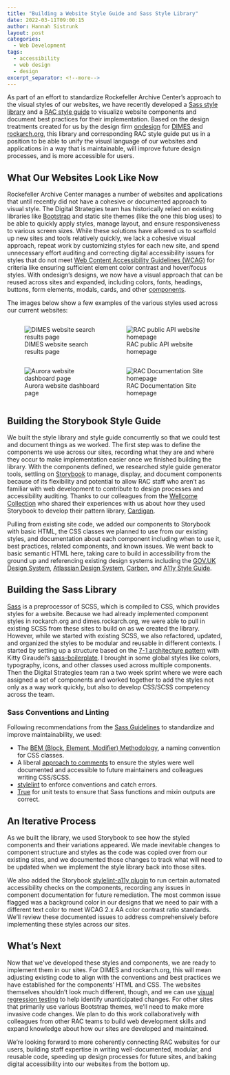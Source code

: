 ```yaml
---
title: "Building a Website Style Guide and Sass Style Library"
date: 2022-03-11T09:00:15
author: Hannah Sistrunk
layout: post
categories:
  - Web Development
tags:
  - accessibility
  - web design
  - design
excerpt_separator: <!--more-->
---
```


As part of an effort to standardize Rockefeller Archive Center’s approach to the visual styles of our websites, we have recently developed a [Sass style library](https://github.com/RockefellerArchiveCenter/styles) and a [RAC style guide](https://styles.rockarch.org/) to visualize website components and document best practices for their implementation. Based on the design treatments created for us by the design firm [ondesign](https://ond.com/) for [DIMES](https://dimes.rockarch.org/) and [rockarch.org](https://rockarch.org/), this library and corresponding RAC style guide put us in a position to be able to unify the visual language of our websites and applications in a way that is maintainable, will improve future design processes, and is more accessible for users. 

<!--more-->

## What Our Websites Look Like Now

Rockefeller Archive Center manages a number of websites and applications that until recently did not have a cohesive or documented approach to visual style. The Digital Strategies team has historically relied on existing libraries like [Bootstrap](https://getbootstrap.com/) and static site themes (like the one this blog uses) to be able to quickly apply styles, manage layout, and ensure responsiveness to various screen sizes. While these solutions have allowed us to scaffold up new sites and tools relatively quickly, we lack a cohesive visual approach, repeat work by customizing styles for each new site, and spend unnecessary effort auditing and correcting digital accessibility issues for styles that do not meet [Web Content Accessibility Guidelines (WCAG)](https://www.w3.org/WAI/standards-guidelines/wcag/) for criteria like ensuring sufficient element color contrast and hover/focus styles. With ondesign’s designs, we now have a visual approach that can be reused across sites and expanded, including colors, fonts, headings, buttons, form elements, modals, cards, and other [components](https://www.componentdriven.org/). 

The images below show a few examples of the various styles used across our current websites:

<div style="width:100%;">
  <div style="display: flex;">
    <figure style="width:50%; margin-right:10px;">
      <img src="{{ site.baseurl }}/assets/img/2022/03/dimes-website-screenshot.png" alt="DIMES website search results page">
      <figcaption align = "left">DIMES website search results page</figcaption>
    </figure>
        <figure style="width:50%;">
      <img src="{{ site.baseurl }}/assets/img/2022/03/api-website-screenshot.png" alt="RAC public API website homepage">
      <figcaption align = "left">RAC public API website homepage</figcaption>
    </figure>
  </div>
  <div style="display: flex;">
    <figure style="width:50%; margin-right:10px;">
      <img src="{{ site.baseurl }}/assets/img/2022/03/aurora-website-screenshot.png" alt="Aurora website dashboard page">
      <figcaption align = "left">Aurora website dashboard page</figcaption>
    </figure>
    <figure style="width:50%;">
      <img src="{{ site.baseurl }}/assets/img/2022/03/docs-website-screenshot.png" alt="RAC Documentation Site homepage">
      <figcaption align = "left">RAC Documentation Site homepage</figcaption>
    </figure>
  </div>
</div>

## Building the Storybook Style Guide 

We built the style library and style guide concurrently so that we could test and document things as we worked. The first step was to define the components we use across our sites, recording what they are and where they occur to make implementation easier once we finished building the library. With the components defined, we researched style guide generator tools, settling on [Storybook](https://storybook.js.org/) to manage, display, and document components because of its flexibility and potential to allow RAC staff who aren’t as familiar with web development to contribute to design processes and accessibility auditing. Thanks to our colleagues from the [Wellcome Collection](https://wellcomecollection.org/) who shared their experiences with us about how they used Storybook to develop their pattern library, [Cardigan](https://cardigan.wellcomecollection.org/?path=/story/cardigan--page).

Pulling from existing site code, we added our components to Storybook with basic HTML, the CSS classes we planned to use from our existing styles, and documentation about each component including when to use it, best practices, related components, and known issues. We went back to basic semantic HTML here, taking care to build in accessibility from the ground up and referencing existing design systems including the [GOV.UK Design System](https://design-system.service.gov.uk/), [Atlassian Design System](https://atlassian.design/), [Carbon](https://www.carbondesignsystem.com/), and [A11y Style Guide](https://a11y-style-guide.com/style-guide/). 

## Building the Sass Library 

[Sass](https://sass-lang.com/guide) is a preprocessor of SCSS, which is compiled to CSS, which provides styles for a website. Because we had already implemented component styles in rockarch.org and dimes.rockarch.org, we were able to pull in existing SCSS from these sites to build on as we created the library. However, while we started with existing SCSS, we also refactored, updated, and organized the styles to be modular and reusable in different contexts. I started by setting up a structure based on the [7-1 architecture pattern](https://sass-guidelin.es/#architecture) with Kitty Giraudel’s [sass-boilerplate](https://github.com/KittyGiraudel/sass-boilerplate). I brought in some global styles like colors, typography, icons, and other classes used across multiple components. Then the Digital Strategies team ran a two week sprint where we were each assigned a set of components and worked together to add the styles not only as a way work quickly, but also to develop CSS/SCSS competency across the team.

### Sass Conventions and Linting

Following recommendations from the [Sass Guidelines](https://sass-guidelin.es/) to standardize and improve maintainability, we used:

- The [BEM (Block, Element, Modifier) Methodology](https://en.bem.info/methodology/quick-start/), a naming convention for CSS classes.
- A liberal [approach to comments](https://sass-guidelin.es/#commenting) to ensure the styles were well documented and accessible to future maintainers and colleagues writing CSS/SCSS.
- [stylelint](https://stylelint.io/) to enforce conventions and catch errors.
- [True](https://www.oddbird.net/true/) for unit tests to ensure that Sass functions and mixin outputs are correct.

## An Iterative Process

As we built the library, we used Storybook to see how the styled components and their variations appeared. We made inevitable changes to component structure and styles as the code was copied over from our existing sites, and we documented those changes to track what will need to be updated when we implement the style library back into those sites.

We also added the Storybook [stylelint-a11y plugin](https://www.npmjs.com/package/stylelint-a11y) to run certain automated accessibility checks on the components, recording any issues in component documentation for future remediation. The most common issue flagged was a background color in our designs that we need to pair with a different text color to meet WCAG 2.x AA color contrast ratio standards. We’ll review these documented issues to address comprehensively before implementing these styles across our sites. 

## What’s Next 

Now that we've developed these styles and components, we are ready to implement them in our sites. For DIMES and rockarch.org, this will mean adjusting existing code to align with the conventions and best practices we have established for the components’ HTML and CSS. The websites themselves shouldn’t look much different, though, and we can use [visual regression testing](https://medium.com/loftbr/visual-regression-testing-eb74050f3366) to help identify unanticipated changes. For other sites that primarily use various Bootstrap themes, we’ll need to make more invasive code changes. We plan to do this work collaboratively with colleagues from other RAC teams to build web development skills and expand knowledge about how our sites are developed and maintained. 

We’re looking forward to more coherently connecting RAC websites for our users, building staff expertise in writing well-documented, modular, and reusable code, speeding up design processes for future sites, and baking digital accessibility into our websites from the bottom up. 